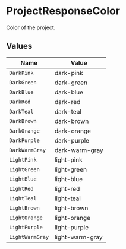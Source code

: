 # ProjectResponseColor

Color of the project.


## Values

| Name            | Value           |
| --------------- | --------------- |
| `DarkPink`      | dark-pink       |
| `DarkGreen`     | dark-green      |
| `DarkBlue`      | dark-blue       |
| `DarkRed`       | dark-red        |
| `DarkTeal`      | dark-teal       |
| `DarkBrown`     | dark-brown      |
| `DarkOrange`    | dark-orange     |
| `DarkPurple`    | dark-purple     |
| `DarkWarmGray`  | dark-warm-gray  |
| `LightPink`     | light-pink      |
| `LightGreen`    | light-green     |
| `LightBlue`     | light-blue      |
| `LightRed`      | light-red       |
| `LightTeal`     | light-teal      |
| `LightBrown`    | light-brown     |
| `LightOrange`   | light-orange    |
| `LightPurple`   | light-purple    |
| `LightWarmGray` | light-warm-gray |